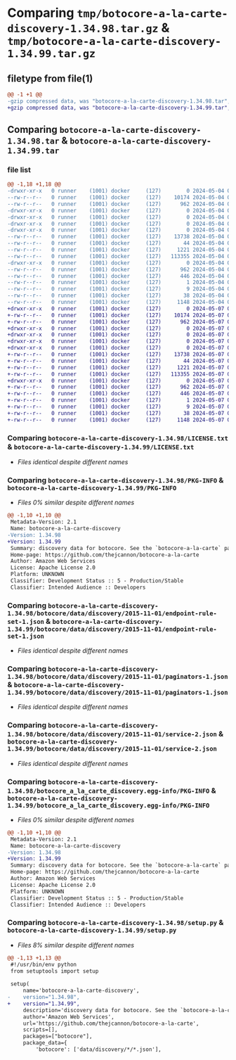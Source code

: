 # Comparing `tmp/botocore-a-la-carte-discovery-1.34.98.tar.gz` & `tmp/botocore-a-la-carte-discovery-1.34.99.tar.gz`

## filetype from file(1)

```diff
@@ -1 +1 @@
-gzip compressed data, was "botocore-a-la-carte-discovery-1.34.98.tar", last modified: Sat May  4 01:01:26 2024, max compression
+gzip compressed data, was "botocore-a-la-carte-discovery-1.34.99.tar", last modified: Tue May  7 01:02:28 2024, max compression
```

## Comparing `botocore-a-la-carte-discovery-1.34.98.tar` & `botocore-a-la-carte-discovery-1.34.99.tar`

### file list

```diff
@@ -1,18 +1,18 @@
-drwxr-xr-x   0 runner    (1001) docker     (127)        0 2024-05-04 01:01:26.686139 botocore-a-la-carte-discovery-1.34.98/
--rw-r--r--   0 runner    (1001) docker     (127)    10174 2024-05-04 01:01:26.000000 botocore-a-la-carte-discovery-1.34.98/LICENSE.txt
--rw-r--r--   0 runner    (1001) docker     (127)      962 2024-05-04 01:01:26.686139 botocore-a-la-carte-discovery-1.34.98/PKG-INFO
-drwxr-xr-x   0 runner    (1001) docker     (127)        0 2024-05-04 01:01:26.682139 botocore-a-la-carte-discovery-1.34.98/botocore/
-drwxr-xr-x   0 runner    (1001) docker     (127)        0 2024-05-04 01:01:26.682139 botocore-a-la-carte-discovery-1.34.98/botocore/data/
-drwxr-xr-x   0 runner    (1001) docker     (127)        0 2024-05-04 01:01:26.682139 botocore-a-la-carte-discovery-1.34.98/botocore/data/discovery/
-drwxr-xr-x   0 runner    (1001) docker     (127)        0 2024-05-04 01:01:26.682139 botocore-a-la-carte-discovery-1.34.98/botocore/data/discovery/2015-11-01/
--rw-r--r--   0 runner    (1001) docker     (127)    13738 2024-05-04 01:01:11.000000 botocore-a-la-carte-discovery-1.34.98/botocore/data/discovery/2015-11-01/endpoint-rule-set-1.json
--rw-r--r--   0 runner    (1001) docker     (127)       44 2024-05-04 01:01:11.000000 botocore-a-la-carte-discovery-1.34.98/botocore/data/discovery/2015-11-01/examples-1.json
--rw-r--r--   0 runner    (1001) docker     (127)     1221 2024-05-04 01:01:11.000000 botocore-a-la-carte-discovery-1.34.98/botocore/data/discovery/2015-11-01/paginators-1.json
--rw-r--r--   0 runner    (1001) docker     (127)   113355 2024-05-04 01:01:11.000000 botocore-a-la-carte-discovery-1.34.98/botocore/data/discovery/2015-11-01/service-2.json
-drwxr-xr-x   0 runner    (1001) docker     (127)        0 2024-05-04 01:01:26.686139 botocore-a-la-carte-discovery-1.34.98/botocore_a_la_carte_discovery.egg-info/
--rw-r--r--   0 runner    (1001) docker     (127)      962 2024-05-04 01:01:26.000000 botocore-a-la-carte-discovery-1.34.98/botocore_a_la_carte_discovery.egg-info/PKG-INFO
--rw-r--r--   0 runner    (1001) docker     (127)      446 2024-05-04 01:01:26.000000 botocore-a-la-carte-discovery-1.34.98/botocore_a_la_carte_discovery.egg-info/SOURCES.txt
--rw-r--r--   0 runner    (1001) docker     (127)        1 2024-05-04 01:01:26.000000 botocore-a-la-carte-discovery-1.34.98/botocore_a_la_carte_discovery.egg-info/dependency_links.txt
--rw-r--r--   0 runner    (1001) docker     (127)        9 2024-05-04 01:01:26.000000 botocore-a-la-carte-discovery-1.34.98/botocore_a_la_carte_discovery.egg-info/top_level.txt
--rw-r--r--   0 runner    (1001) docker     (127)       38 2024-05-04 01:01:26.686139 botocore-a-la-carte-discovery-1.34.98/setup.cfg
--rw-r--r--   0 runner    (1001) docker     (127)     1148 2024-05-04 01:01:26.000000 botocore-a-la-carte-discovery-1.34.98/setup.py
+drwxr-xr-x   0 runner    (1001) docker     (127)        0 2024-05-07 01:02:28.636097 botocore-a-la-carte-discovery-1.34.99/
+-rw-r--r--   0 runner    (1001) docker     (127)    10174 2024-05-07 01:02:28.000000 botocore-a-la-carte-discovery-1.34.99/LICENSE.txt
+-rw-r--r--   0 runner    (1001) docker     (127)      962 2024-05-07 01:02:28.636097 botocore-a-la-carte-discovery-1.34.99/PKG-INFO
+drwxr-xr-x   0 runner    (1001) docker     (127)        0 2024-05-07 01:02:28.632097 botocore-a-la-carte-discovery-1.34.99/botocore/
+drwxr-xr-x   0 runner    (1001) docker     (127)        0 2024-05-07 01:02:28.632097 botocore-a-la-carte-discovery-1.34.99/botocore/data/
+drwxr-xr-x   0 runner    (1001) docker     (127)        0 2024-05-07 01:02:28.632097 botocore-a-la-carte-discovery-1.34.99/botocore/data/discovery/
+drwxr-xr-x   0 runner    (1001) docker     (127)        0 2024-05-07 01:02:28.636097 botocore-a-la-carte-discovery-1.34.99/botocore/data/discovery/2015-11-01/
+-rw-r--r--   0 runner    (1001) docker     (127)    13738 2024-05-07 01:02:10.000000 botocore-a-la-carte-discovery-1.34.99/botocore/data/discovery/2015-11-01/endpoint-rule-set-1.json
+-rw-r--r--   0 runner    (1001) docker     (127)       44 2024-05-07 01:02:10.000000 botocore-a-la-carte-discovery-1.34.99/botocore/data/discovery/2015-11-01/examples-1.json
+-rw-r--r--   0 runner    (1001) docker     (127)     1221 2024-05-07 01:02:10.000000 botocore-a-la-carte-discovery-1.34.99/botocore/data/discovery/2015-11-01/paginators-1.json
+-rw-r--r--   0 runner    (1001) docker     (127)   113355 2024-05-07 01:02:10.000000 botocore-a-la-carte-discovery-1.34.99/botocore/data/discovery/2015-11-01/service-2.json
+drwxr-xr-x   0 runner    (1001) docker     (127)        0 2024-05-07 01:02:28.636097 botocore-a-la-carte-discovery-1.34.99/botocore_a_la_carte_discovery.egg-info/
+-rw-r--r--   0 runner    (1001) docker     (127)      962 2024-05-07 01:02:28.000000 botocore-a-la-carte-discovery-1.34.99/botocore_a_la_carte_discovery.egg-info/PKG-INFO
+-rw-r--r--   0 runner    (1001) docker     (127)      446 2024-05-07 01:02:28.000000 botocore-a-la-carte-discovery-1.34.99/botocore_a_la_carte_discovery.egg-info/SOURCES.txt
+-rw-r--r--   0 runner    (1001) docker     (127)        1 2024-05-07 01:02:28.000000 botocore-a-la-carte-discovery-1.34.99/botocore_a_la_carte_discovery.egg-info/dependency_links.txt
+-rw-r--r--   0 runner    (1001) docker     (127)        9 2024-05-07 01:02:28.000000 botocore-a-la-carte-discovery-1.34.99/botocore_a_la_carte_discovery.egg-info/top_level.txt
+-rw-r--r--   0 runner    (1001) docker     (127)       38 2024-05-07 01:02:28.636097 botocore-a-la-carte-discovery-1.34.99/setup.cfg
+-rw-r--r--   0 runner    (1001) docker     (127)     1148 2024-05-07 01:02:28.000000 botocore-a-la-carte-discovery-1.34.99/setup.py
```

### Comparing `botocore-a-la-carte-discovery-1.34.98/LICENSE.txt` & `botocore-a-la-carte-discovery-1.34.99/LICENSE.txt`

 * *Files identical despite different names*

### Comparing `botocore-a-la-carte-discovery-1.34.98/PKG-INFO` & `botocore-a-la-carte-discovery-1.34.99/PKG-INFO`

 * *Files 0% similar despite different names*

```diff
@@ -1,10 +1,10 @@
 Metadata-Version: 2.1
 Name: botocore-a-la-carte-discovery
-Version: 1.34.98
+Version: 1.34.99
 Summary: discovery data for botocore. See the `botocore-a-la-carte` package for more info.
 Home-page: https://github.com/thejcannon/botocore-a-la-carte
 Author: Amazon Web Services
 License: Apache License 2.0
 Platform: UNKNOWN
 Classifier: Development Status :: 5 - Production/Stable
 Classifier: Intended Audience :: Developers
```

### Comparing `botocore-a-la-carte-discovery-1.34.98/botocore/data/discovery/2015-11-01/endpoint-rule-set-1.json` & `botocore-a-la-carte-discovery-1.34.99/botocore/data/discovery/2015-11-01/endpoint-rule-set-1.json`

 * *Files identical despite different names*

### Comparing `botocore-a-la-carte-discovery-1.34.98/botocore/data/discovery/2015-11-01/paginators-1.json` & `botocore-a-la-carte-discovery-1.34.99/botocore/data/discovery/2015-11-01/paginators-1.json`

 * *Files identical despite different names*

### Comparing `botocore-a-la-carte-discovery-1.34.98/botocore/data/discovery/2015-11-01/service-2.json` & `botocore-a-la-carte-discovery-1.34.99/botocore/data/discovery/2015-11-01/service-2.json`

 * *Files identical despite different names*

### Comparing `botocore-a-la-carte-discovery-1.34.98/botocore_a_la_carte_discovery.egg-info/PKG-INFO` & `botocore-a-la-carte-discovery-1.34.99/botocore_a_la_carte_discovery.egg-info/PKG-INFO`

 * *Files 0% similar despite different names*

```diff
@@ -1,10 +1,10 @@
 Metadata-Version: 2.1
 Name: botocore-a-la-carte-discovery
-Version: 1.34.98
+Version: 1.34.99
 Summary: discovery data for botocore. See the `botocore-a-la-carte` package for more info.
 Home-page: https://github.com/thejcannon/botocore-a-la-carte
 Author: Amazon Web Services
 License: Apache License 2.0
 Platform: UNKNOWN
 Classifier: Development Status :: 5 - Production/Stable
 Classifier: Intended Audience :: Developers
```

### Comparing `botocore-a-la-carte-discovery-1.34.98/setup.py` & `botocore-a-la-carte-discovery-1.34.99/setup.py`

 * *Files 8% similar despite different names*

```diff
@@ -1,13 +1,13 @@
 #!/usr/bin/env python
 from setuptools import setup
 
 setup(
     name='botocore-a-la-carte-discovery',
-    version="1.34.98",
+    version="1.34.99",
     description='discovery data for botocore. See the `botocore-a-la-carte` package for more info.',
     author='Amazon Web Services',
     url='https://github.com/thejcannon/botocore-a-la-carte',
     scripts=[],
     packages=["botocore"],
     package_data={
         'botocore': ['data/discovery/*/*.json'],
```

